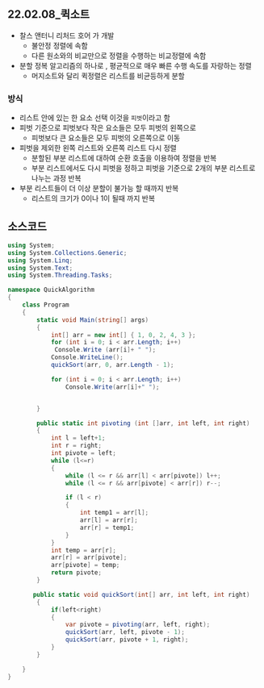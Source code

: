 ## 22.02.08_퀵소트

- 찰스 앤터니 리처드 호어 가 개발
  - 불안정 정렬에 속함
  - 다른 원소와의 비교만으로 정렬을 수행하는 비교정렬에 속함
- 분할 정복 알고리즘의 하나로 , 평균적으로 매우 빠른 수행 속도를 자랑하는 정렬
  - 머지소트와 달리 퀵정렬은 리스트를 비균등하게 분할

### 방식

- 리스트 안에 있는 한 요소 선택 이것을 `피벗`이라고 함
- 피벗 기준으로 피벗보다 작은 요소들은 모두 피벗의 왼쪽으로 
  - 피벗보다 큰 요소들은 모두 피벗의 오른쪽으로 이동
- 피벗을 제외한 왼쪽 리스트와 오른쪽 리스트 다시 정렬
  - 분할된 부분 리스트에 대하여 순환 호출을 이용하여 정렬을 반복
  - 부분 리스트에서도 다시 피벗을 정하고 피벗을 기준으로 2개의 부분 리스트로 나누는 과정 반복
- 부분 리스트들이 더 이상 분할이 불가능 할 때까지 반복
  - 리스트의 크기가 0이나 1이 될때 까지 반복

## 소스코드

```c#
using System;
using System.Collections.Generic;
using System.Linq;
using System.Text;
using System.Threading.Tasks;

namespace QuickAlgorithm
{
    class Program
    {
        static void Main(string[] args)
        {
            int[] arr = new int[] { 1, 0, 2, 4, 3 };
            for (int i = 0; i < arr.Length; i++)
             Console.Write (arr[i]+ " ");
            Console.WriteLine();
            quickSort(arr, 0, arr.Length - 1);

            for (int i = 0; i < arr.Length; i++)
                Console.Write(arr[i]+" ");


        }

        public static int pivoting (int []arr, int left, int right)
        {
            int l = left+1;
            int r = right;
            int pivote = left;
            while (l<=r)
            {
                while (l <= r && arr[l] < arr[pivote]) l++;
                while (l <= r && arr[pivote] < arr[r]) r--;

                if (l < r)
                {
                    int temp1 = arr[l];
                    arr[l] = arr[r];
                    arr[r] = temp1;
                }
            }
            int temp = arr[r];
            arr[r] = arr[pivote];
            arr[pivote] = temp;
            return pivote;
        }

       public static void quickSort(int[] arr, int left, int right)
        {
            if(left<right)
            {
                var pivote = pivoting(arr, left, right);
                quickSort(arr, left, pivote - 1);
                quickSort(arr, pivote + 1, right);
            }
        }

    }
}

```

